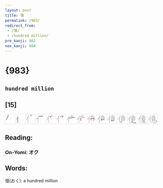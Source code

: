 ```yaml
---
layout: post
title: 億
permalink: /983/
redirect_from:
 - /億/
 - /hundred million/
pre_kanji: 982
nex_kanji: 984
---
```


# {983}

## `hundred million`

## [15]

<div class="stroke"><img src="../images/E58484.png" /></div>

## Reading:

### On-Yomi: オク

## Words:

億(おく): a hundred million
